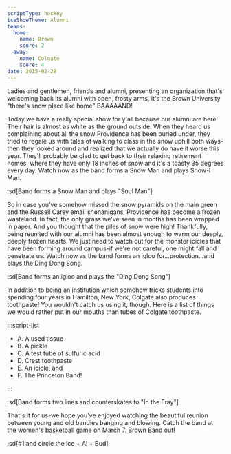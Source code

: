 ```yaml
---
scriptType: hockey
iceShowTheme: Alumni
teams:
  home:
    name: Brown
    score: 2
  away:
    name: Colgate
    score: 4
date: 2015-02-28
---
```


Ladies and gentlemen, friends and alumni, presenting an organization that's welcoming back its alumni with open, frosty arms, it's the Brown University "there's snow place like home" BAAAAAND!

Today we have a really special show for y'all because our alumni are here! Their hair is almost as white as the ground outside. When they heard us complaining about all the snow Providence has been buried under, they tried to regale us with tales of walking to class in the snow uphill both ways-then they looked around and realized that we actually do have it worse this year. They'll probably be glad to get back to their relaxing retirement homes, where they have only 18 inches of snow and it's a toasty 35 degrees every day. Watch now as the band forms a Snow Man and plays Snow-l Man.

:sd[Band forms a Snow Man and plays "Soul Man"]

So in case you've somehow missed the snow pyramids on the main green and the Russell Carey email shenanigans, Providence has become a frozen wasteland. In fact, the only grass we've seen in months has been wrapped in paper. And you thought that the piles of snow were high! Thankfully, being reunited with our alumni has been almost enough to warm our deeply, deeply frozen hearts. We just need to watch out for the monster icicles that have been forming around campus-if we're not careful, one might fall and penetrate us. Watch now as the band forms an igloo for...protection...and plays the Ding Dong Song.

:sd[Band forms an igloo and plays the "Ding Dong Song"]

In addition to being an institution which somehow tricks students into spending four years in Hamilton, New York, Colgate also produces toothpaste! You wouldn't catch us using it, though. Here is a list of things we would rather put in our mouths than tubes of Colgate toothpaste.

:::script-list

- A. A used tissue
- B. A pickle
- C. A test tube of sulfuric acid
- D. Crest toothpaste
- E. An icicle, and
- F. The Princeton Band!

:::

:sd[Band forms two lines and counterskates to "In the Fray"]

That's it for us-we hope you've enjoyed watching the beautiful reunion between young and old bandies banging and blowing. Catch the band at the women's basketball game on March 7. Brown Band out!

:sd[#1 and circle the ice + Al + Bud]
